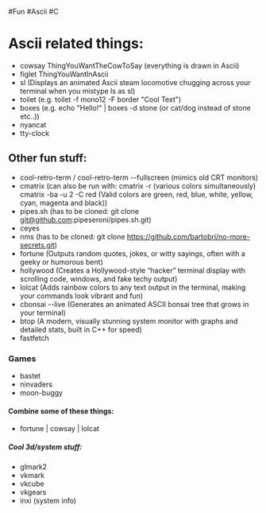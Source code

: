 #Fun
#Ascii
#C

# Ascii related things:
- cowsay ThingYouWantTheCowToSay (everything is drawn in Ascii)
- figlet ThingYouWantInAscii
- sl (Displays an animated Ascii steam locomotive chugging across your terminal when you mistype ls as sl)
- toilet (e.g. toilet -f mono12 -F border "Cool Text")
- boxes (e.g. echo "Hello!" | boxes -d stone (or cat/dog instead of stone etc..))
- nyancat
- tty-clock

## Other fun stuff:
- cool-retro-term / cool-retro-term --fullscreen (mimics old CRT monitors)
- cmatrix (can also be run with: cmatrix -r (various colors simultaneously) cmatrix -ba -u 2 -C red (Valid colors are green, red, blue, white, yellow, cyan, magenta and black))
- pipes.sh (has to be cloned: git clone git@github.com:pipeseroni/pipes.sh.git)
- ceyes
- nms (has to be cloned: git clone https://github.com/bartobri/no-more-secrets.git)
- fortune (Outputs random quotes, jokes, or witty sayings, often with a geeky or humorous bent)
- hollywood (Creates a Hollywood-style “hacker” terminal display with scrolling code, windows, and fake techy output)
- lolcat (Adds rainbow colors to any text output in the terminal, making your commands look vibrant and fun)
- cbonsai --live (Generates an animated ASCII bonsai tree that grows in your terminal)
- btop (A modern, visually stunning system monitor with graphs and detailed stats, built in C++ for speed)
- fastfetch

### Games
- bastet
- ninvaders
- moon-buggy

#### Combine some of these things:
- fortune | cowsay | lolcat

##### Cool 3d/system stuff:
- glmark2
- vkmark
- vkcube
- vkgears
- inxi (system info)
